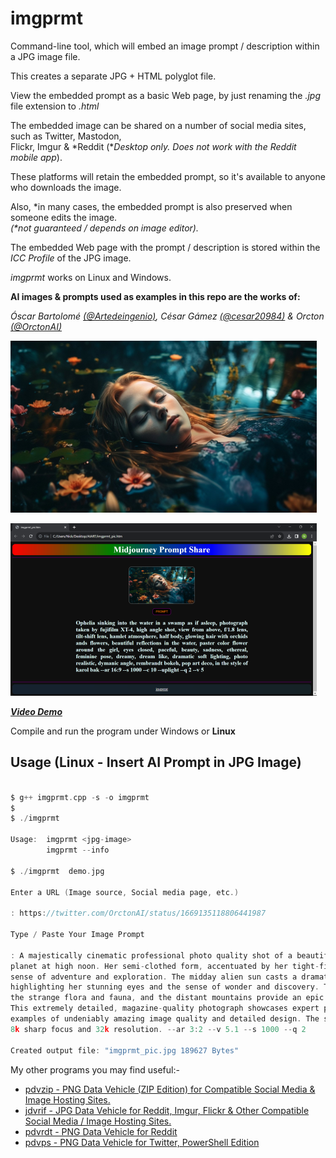 # imgprmt

Command-line tool, which will embed an image prompt / description within a JPG image file.

This creates a separate JPG + HTML polyglot file.

View the embedded prompt as a basic Web page, by just renaming the *.jpg* file extension to *.html*

The embedded image can be shared on a number of social media sites, such as Twitter, Mastodon,  
Flickr, Imgur & \*Reddit (\**Desktop only. Does not work with the Reddit mobile app*).  

These platforms will retain the embedded prompt, so it's available to anyone who downloads the image.  

Also, \*in many cases, the embedded prompt is also preserved when someone edits the image.  
*(\*not guaranteed / depends on image editor).*

The embedded Web page with the prompt / description is stored within the *ICC Profile* of the JPG image.

*imgprmt* works on Linux and Windows.  

**AI images & prompts used as examples in this repo are the works of:**

*Óscar Bartolomé [(@Artedeingenio)](https://twitter.com/Artedeingenio/status/1671079440107929602), César Gámez [(@cesar20984)](https://twitter.com/cesar20984/status/1674961601101799430) &  Orcton [(@OrctonAI)](https://twitter.com/OrctonAI)*

![Demo Image](https://github.com/CleasbyCode/imgprmt/blob/main/demo_image/screena.png)  

![Html Image](https://github.com/CleasbyCode/imgprmt/blob/main/demo_image/screenb.png)

***[Video Demo](https://youtu.be/sslNEuk3wz4)***
  
Compile and run the program under Windows or **Linux**  

## Usage (Linux - Insert AI Prompt in JPG Image)

```c

$ g++ imgprmt.cpp -s -o imgprmt
$
$ ./imgprmt 

Usage:  imgprmt <jpg-image>  
        imgprmt --info

$ ./imgprmt  demo.jpg

Enter a URL (Image source, Social media page, etc.)

: https://twitter.com/OrctonAI/status/1669135118806441987

Type / Paste Your Image Prompt

: A majestically cinematic professional photo quality shot of a beautiful space explorer on an alien
planet at high noon. Her semi-clothed form, accentuated by her tight-fitting space suit, adds to the
sense of adventure and exploration. The midday alien sun casts a dramatic light on her face,
highlighting her stunning eyes and the sense of wonder and discovery. The alien landscape,
the strange flora and fauna, and the distant mountains provide an epic backdrop to this scene.
This extremely detailed, magazine-quality photograph showcases expert precision, including intricate
examples of undeniably amazing image quality and detailed design. The scene is captured in stunning
8k sharp focus and 32k resolution. --ar 3:2 --v 5.1 --s 1000 --q 2

Created output file: "imgprmt_pic.jpg 189627 Bytes"

```

My other programs you may find useful:-  

* [pdvzip - PNG Data Vehicle (ZIP Edition) for Compatible Social Media & Image Hosting Sites.](https://github.com/CleasbyCode/pdvzip)  
* [jdvrif - JPG Data Vehicle for Reddit, Imgur, Flickr & Other Compatible Social Media / Image Hosting Sites.](https://github.com/CleasbyCode/jdvrif)
* [pdvrdt - PNG Data Vehicle for Reddit](https://github.com/CleasbyCode/pdvrdt)  
* [pdvps - PNG Data Vehicle for Twitter, PowerShell Edition](https://github.com/CleasbyCode/pdvps)   

##
